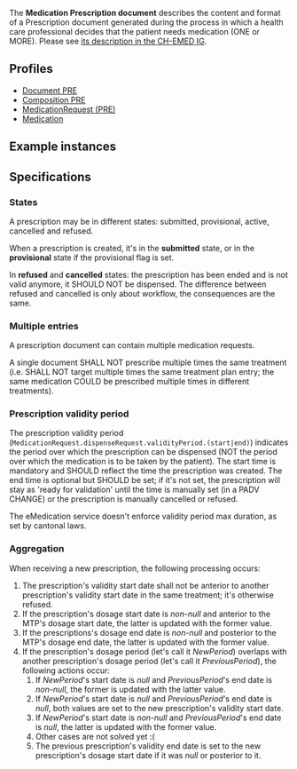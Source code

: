 The **Medication Prescription document** describes the content and format of a Prescription document generated during the process in which a health care professional decides that the patient needs medication (ONE or MORE). Please see [its description in the CH-EMED IG](http://fhir.ch/ig/ch-emed/medication-prescription-document.html).

## Profiles

* [Document PRE](StructureDefinition-ch-emed-epr-document-medicationprescription.html)
* [Composition PRE](StructureDefinition-ch-emed-epr-composition-medicationprescription.html)
* [MedicationRequest (PRE)](StructureDefinition-ch-emed-epr-medicationrequest.html)
* [Medication](StructureDefinition-ch-emed-epr-medication.html)

## Example instances

## Specifications

### States

A prescription may be in different states: submitted, provisional, active, cancelled and refused.

When a prescription is created, it's in the **submitted** state, or in the **provisional** state if the provisional flag is set.

In **refused** and **cancelled** states: the prescription has been ended and is not valid anymore, it SHOULD NOT be dispensed. The difference between refused and cancelled is only about workflow, the consequences are the same.

### Multiple entries

A prescription document can contain multiple medication requests.

A single document SHALL NOT prescribe multiple times the same treatment (i.e. SHALL NOT target multiple times the same treatment plan entry; the same medication COULD be prescribed multiple times in different treatments).

### Prescription validity period

The prescription validity period (`MedicationRequest.dispenseRequest.validityPeriod.(start|end)`) indicates the period over which the prescription can be dispensed (NOT the period over which the medication is to be taken by the patient).
The start time is mandatory and SHOULD reflect the time the prescription was created.
The end time is optional but SHOULD be set; if it's not set, the prescription will stay as 'ready for validation' until the time is manually set (in a PADV CHANGE) or the prescription is manually cancelled or refused.

The eMedication service doesn't enforce validity period max duration, as set by cantonal laws.

### Aggregation

When receiving a new prescription, the following processing occurs:

1. The prescription's validity start date shall not be anterior to another prescription's validity start date in the same treatment; it's otherwise refused.
2. If the prescription's dosage start date is *non-null* and anterior to the MTP's dosage start date, the latter is updated with the former value.
3. If the prescriptions's dosage end date is *non-null* and posterior to the MTP's dosage end date, the latter is updated with the former value.
4. If the prescription's dosage period (let's call it *NewPeriod*) overlaps with another prescription's dosage period (let's call it *PreviousPeriod*), the following actions occur:
    1. If *NewPeriod*'s start date is *null* and *PreviousPeriod*'s end date is *non-null*, the former is updated with the latter value.
    1. If *NewPeriod*'s start date is *null* and *PreviousPeriod*'s end date is *null*, both values are set to the new prescription's validity start date.
    2. If *NewPeriod*'s start date is *non-null* and *PreviousPeriod*'s end date is *null*, the latter is updated with the former value.
    3. Other cases are not solved yet :(
    4. The previous prescription's validity end date is set to the new prescription's dosage start date if it was *null* or posterior to it.
